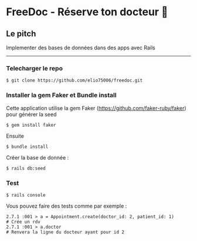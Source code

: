 # FreeDoc - Réserve ton docteur :rocket:

## Le pitch
Implementer des bases de données dans des apps avec Rails

-------

### Telecharger le repo

```
$ git clone https://github.com/elio75006/freedoc.git
```

### Installer la gem Faker et Bundle install

Cette application utilise la gem Faker (https://github.com/faker-ruby/faker) pour générer la seed
```
$ gem install faker
```
Ensuite 
```
$ bundle install
```
Créer la base de donnée :
```
$ rails db:seed
```

### Test
```
$ rails console
```
Vous pouvez faire des tests comme par exemple :
```
2.7.1 :001 > a = Appointment.create(doctor_id: 2, patient_id: 1)
# Crée un rdv
2.7.1 :001 > a.doctor
# Renvera la ligne du docteur ayant pour id 2
```


